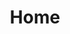 ---
title: "Home"
id: "subMenuHome"
value: "https://quote.safeco.com/consumer/home/safeco/contactinfoco.aspx?product=Home"

---